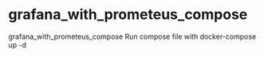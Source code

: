# grafana_with_prometeus_compose
grafana_with_prometeus_compose
Run compose file with docker-compose up -d
